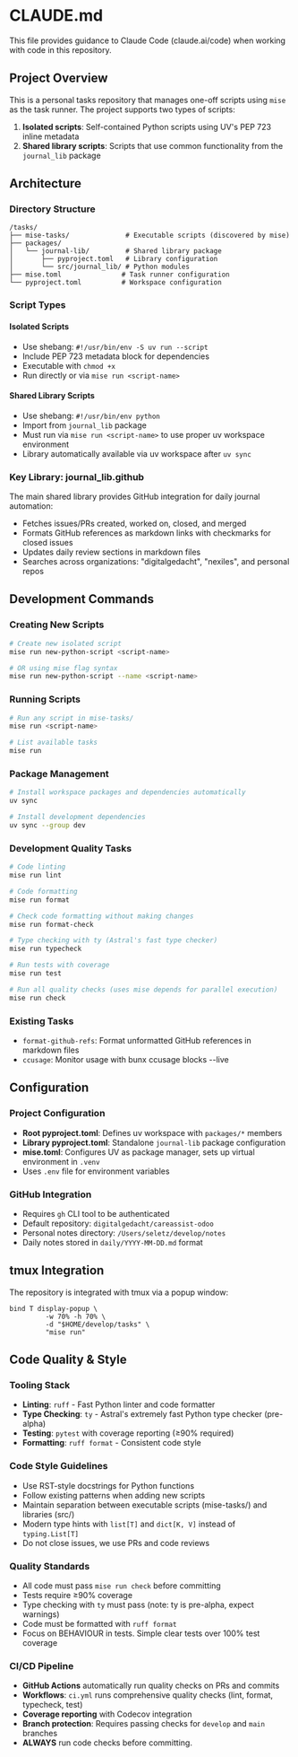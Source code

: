# CLAUDE.md

This file provides guidance to Claude Code (claude.ai/code) when working with code in this repository.

## Project Overview

This is a personal tasks repository that manages one-off scripts using `mise` as the task runner. The project supports two types of scripts:

1. **Isolated scripts**: Self-contained Python scripts using UV's PEP 723 inline metadata
2. **Shared library scripts**: Scripts that use common functionality from the `journal_lib` package

## Architecture

### Directory Structure
```
/tasks/
├── mise-tasks/              # Executable scripts (discovered by mise)
├── packages/
│   └── journal-lib/         # Shared library package
│       ├── pyproject.toml   # Library configuration
│       └── src/journal_lib/ # Python modules
├── mise.toml               # Task runner configuration
└── pyproject.toml          # Workspace configuration
```

### Script Types

#### Isolated Scripts
- Use shebang: `#!/usr/bin/env -S uv run --script`
- Include PEP 723 metadata block for dependencies
- Executable with `chmod +x`
- Run directly or via `mise run <script-name>`

#### Shared Library Scripts  
- Use shebang: `#!/usr/bin/env python`
- Import from `journal_lib` package
- Must run via `mise run <script-name>` to use proper uv workspace environment
- Library automatically available via uv workspace after `uv sync`

### Key Library: journal_lib.github

The main shared library provides GitHub integration for daily journal automation:
- Fetches issues/PRs created, worked on, closed, and merged
- Formats GitHub references as markdown links with checkmarks for closed issues
- Updates daily review sections in markdown files
- Searches across organizations: "digitalgedacht", "nexiles", and personal repos

## Development Commands

### Creating New Scripts
```bash
# Create new isolated script
mise run new-python-script <script-name>

# OR using mise flag syntax
mise run new-python-script --name <script-name>
```

### Running Scripts
```bash
# Run any script in mise-tasks/
mise run <script-name>

# List available tasks
mise run
```

### Package Management
```bash
# Install workspace packages and dependencies automatically
uv sync

# Install development dependencies
uv sync --group dev
```

### Development Quality Tasks
```bash
# Code linting
mise run lint

# Code formatting
mise run format

# Check code formatting without making changes  
mise run format-check

# Type checking with ty (Astral's fast type checker)
mise run typecheck

# Run tests with coverage
mise run test

# Run all quality checks (uses mise depends for parallel execution)
mise run check
```

### Existing Tasks
- `format-github-refs`: Format unformatted GitHub references in markdown files
- `ccusage`: Monitor usage with bunx ccusage blocks --live

## Configuration

### Project Configuration
- **Root pyproject.toml**: Defines uv workspace with `packages/*` members
- **Library pyproject.toml**: Standalone `journal-lib` package configuration
- **mise.toml**: Configures UV as package manager, sets up virtual environment in `.venv`
- Uses `.env` file for environment variables

### GitHub Integration
- Requires `gh` CLI tool to be authenticated
- Default repository: `digitalgedacht/careassist-odoo`
- Personal notes directory: `/Users/seletz/develop/notes`
- Daily notes stored in `daily/YYYY-MM-DD.md` format

## tmux Integration

The repository is integrated with tmux via a popup window:
```tmux
bind T display-popup \
         -w 70% -h 70% \
         -d "$HOME/develop/tasks" \
         "mise run"
```

## Code Quality & Style

### Tooling Stack
- **Linting**: `ruff` - Fast Python linter and code formatter
- **Type Checking**: `ty` - Astral's extremely fast Python type checker (pre-alpha)
- **Testing**: `pytest` with coverage reporting (≥90% required)
- **Formatting**: `ruff format` - Consistent code style

### Code Style Guidelines
- Use RST-style docstrings for Python functions
- Follow existing patterns when adding new scripts
- Maintain separation between executable scripts (mise-tasks/) and libraries (src/)
- Modern type hints with `list[T]` and `dict[K, V]` instead of `typing.List[T]`
- Do not close issues, we use PRs and code reviews

### Quality Standards
- All code must pass `mise run check` before committing
- Tests require ≥90% coverage
- Type checking with `ty` must pass (note: ty is pre-alpha, expect warnings)
- Code must be formatted with `ruff format`
- Focus on BEHAVIOUR in tests. Simple clear tests over 100% test coverage

### CI/CD Pipeline
- **GitHub Actions** automatically run quality checks on PRs and commits
- **Workflows**: `ci.yml` runs comprehensive quality checks (lint, format, typecheck, test)
- **Coverage reporting** with Codecov integration
- **Branch protection**: Requires passing checks for `develop` and `main` branches
- **ALWAYS** run code checks before committing.